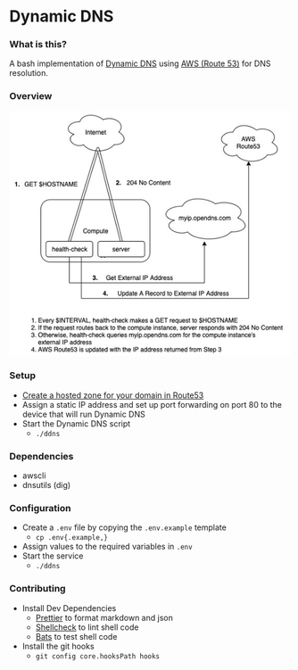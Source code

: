 # Dynamic DNS

### What is this?

A bash implementation of [Dynamic DNS](https://en.wikipedia.org/wiki/Dynamic_DNS) using [AWS (Route 53)](https://aws.amazon.com/route53/) for DNS resolution.

### Overview

![Diagram](https://github.com/tatethurston/dynamic-dns/blob/master/docs/diagram.jpg)

### Setup

- [Create a hosted zone for your domain in Route53](https://docs.aws.amazon.com/Route53/latest/DeveloperGuide/CreatingHostedZone.html)
- Assign a static IP address and set up port forwarding on port 80 to the
  device that will run Dynamic DNS
- Start the Dynamic DNS script
  - `./ddns`

### Dependencies

- awscli
- dnsutils (dig)

### Configuration

- Create a `.env` file by copying the `.env.example` template
  - `cp .env{.example,}`
- Assign values to the required variables in `.env`
- Start the service
  - `./ddns`

### Contributing

- Install Dev Dependencies
  - [Prettier](https://prettier.io) to format markdown and json
  - [Shellcheck](https://github.com/koalaman/shellcheck) to lint shell code
  - [Bats](https://github.com/bats-core/bats-core) to test shell code
- Install the git hooks
  - `git config core.hooksPath hooks`
